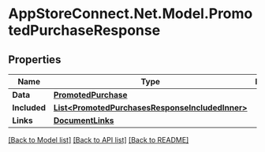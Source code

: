 # AppStoreConnect.Net.Model.PromotedPurchaseResponse

## Properties

Name | Type | Description | Notes
------------ | ------------- | ------------- | -------------
**Data** | [**PromotedPurchase**](PromotedPurchase.md) |  | 
**Included** | [**List&lt;PromotedPurchasesResponseIncludedInner&gt;**](PromotedPurchasesResponseIncludedInner.md) |  | [optional] 
**Links** | [**DocumentLinks**](DocumentLinks.md) |  | 

[[Back to Model list]](../README.md#documentation-for-models) [[Back to API list]](../README.md#documentation-for-api-endpoints) [[Back to README]](../README.md)

